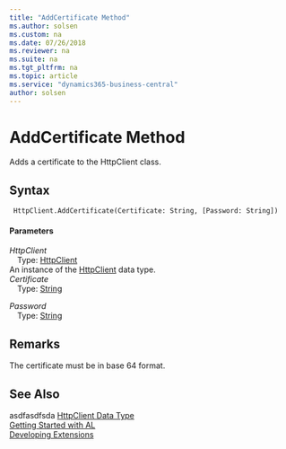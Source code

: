 ```yaml
---
title: "AddCertificate Method"
ms.author: solsen
ms.custom: na
ms.date: 07/26/2018
ms.reviewer: na
ms.suite: na
ms.tgt_pltfrm: na
ms.topic: article
ms.service: "dynamics365-business-central"
author: solsen
---
```

[//]: # (START>DO_NOT_EDIT)
[//]: # (IMPORTANT:Do not edit any of the content between here and the END>DO_NOT_EDIT.)
[//]: # (Any modifications should be made in the .resx files in the ModernDev repo.)
# AddCertificate Method
Adds a certificate to the HttpClient class.

## Syntax
```
 HttpClient.AddCertificate(Certificate: String, [Password: String])
```
#### Parameters
*HttpClient*  
&emsp;Type: [HttpClient](httpclient-data-type.md)  
An instance of the [HttpClient](httpclient-data-type.md) data type.  
*Certificate*  
&emsp;Type: [String](string-data-type.md)  

*Password*  
&emsp;Type: [String](string-data-type.md)  




[//]: # (IMPORTANT: END>DO_NOT_EDIT)

## Remarks
The certificate must be in base 64 format.

## See Also

asdfasdfsda
[HttpClient Data Type](httpclient-data-type.md)  
[Getting Started with AL](../devenv-get-started.md)  
[Developing Extensions](../devenv-dev-overview.md)